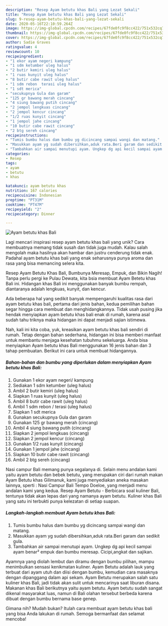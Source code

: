 ```yaml
---
description: "Resep Ayam betutu khas Bali yang Lezat Sekali"
title: "Resep Ayam betutu khas Bali yang Lezat Sekali"
slug: 9-resep-ayam-betutu-khas-bali-yang-lezat-sekali
date: 2020-05-16T22:10:59.264Z
image: https://img-global.cpcdn.com/recipes/67fde0fc9f8cc422/751x532cq70/ayam-betutu-khas-bali-foto-resep-utama.jpg
thumbnail: https://img-global.cpcdn.com/recipes/67fde0fc9f8cc422/751x532cq70/ayam-betutu-khas-bali-foto-resep-utama.jpg
cover: https://img-global.cpcdn.com/recipes/67fde0fc9f8cc422/751x532cq70/ayam-betutu-khas-bali-foto-resep-utama.jpg
author: Sadie Graves
ratingvalue: 4
reviewcount: 10
recipeingredient:
- "1 ekor ayam negeri kampung"
- "1 sdm ketumber uleg halus"
- "2 butir kemiri uleg halus"
- "1 ruas kunyit uleg halus"
- "8 butir cabe rawit uleg halus"
- "1 sdm rebon  terasi uleg halus"
- "1 sdt merica"
- "secukupnya Gula dan garam"
- "125 gr bawang merah cincang"
- "4 siung bawang putih cincang"
- "2 jempol lengkuas cincang"
- "2 jempol kencur cincang"
- "1/2 ruas kunyit cincang"
- "1 jempol jahe cincang"
- "10 butir cabe rawit cincang"
- "2 btg sereh cincang"
recipeinstructions:
- "Tumis bumbu halus dam bumbu yg dicincang sampai wangi dan matang."
- "Masukkan ayam yg sudah dibersihkan,aduk rata.Beri garam dan sedikit gula."
- "Tambahkan air sampai menutupi ayam. Ungkep dg api kecil sampai ayam benar² empuk dan bumbu meresap. Cicipi,angkat dan sajikan."
categories:
- Resep
tags:
- ayam
- betutu
- khas

katakunci: ayam betutu khas 
nutrition: 167 calories
recipecuisine: Indonesian
preptime: "PT31M"
cooktime: "PT47M"
recipeyield: "2"
recipecategory: Dinner

---
```



![Ayam betutu khas Bali](https://img-global.cpcdn.com/recipes/67fde0fc9f8cc422/751x532cq70/ayam-betutu-khas-bali-foto-resep-utama.jpg)

Lagi mencari inspirasi resep ayam betutu khas bali yang unik? Cara membuatnya memang tidak susah dan tidak juga mudah. Kalau salah mengolah maka hasilnya akan hambar dan justru cenderung tidak enak. Padahal ayam betutu khas bali yang enak seharusnya punya aroma dan rasa yang bisa memancing selera kita.

Resep Ayam Betutu Khas Bali, Bumbunya Meresap, Empuk, dan Bikin Nagih! Tanpa perlu pergi ke Pulau Dewata, kita bsia membuat Ayam Betetu khas Bali ini. Hidangan khas Bali ini menggunakan banyak bumbu rempah, diantaranya adalah lengkuas, kunyit, dan kencur.

Ada beberapa hal yang sedikit banyak mempengaruhi kualitas rasa dari ayam betutu khas bali, pertama dari jenis bahan, kedua pemilihan bahan segar hingga cara membuat dan menghidangkannya. Tidak usah pusing jika hendak menyiapkan ayam betutu khas bali enak di rumah, karena asal sudah tahu triknya maka hidangan ini dapat menjadi sajian istimewa.


Nah, kali ini kita coba, yuk, kreasikan ayam betutu khas bali sendiri di rumah. Tetap dengan bahan sederhana, hidangan ini bisa memberi manfaat untuk membantu menjaga kesehatan tubuhmu sekeluarga. Anda bisa menyiapkan Ayam betutu khas Bali menggunakan 16 jenis bahan dan 3 tahap pembuatan. Berikut ini cara untuk membuat hidangannya.

<!--inarticleads1-->

##### Bahan-bahan dan bumbu yang diperlukan dalam menyiapkan Ayam betutu khas Bali:

1. Gunakan 1 ekor ayam negeri/ kampung
1. Sediakan 1 sdm ketumber (uleg halus)
1. Ambil 2 butir kemiri (uleg halus)
1. Siapkan 1 ruas kunyit (uleg halus)
1. Ambil 8 butir cabe rawit (uleg halus)
1. Ambil 1 sdm rebon / terasi (uleg halus)
1. Siapkan 1 sdt merica
1. Gunakan secukupnya Gula dan garam
1. Gunakan 125 gr bawang merah (cincang)
1. Ambil 4 siung bawang putih (cincang)
1. Siapkan 2 jempol lengkuas (cincang)
1. Siapkan 2 jempol kencur (cincang)
1. Gunakan 1/2 ruas kunyit (cincang)
1. Gunakan 1 jempol jahe (cincang)
1. Siapkan 10 butir cabe rawit (cincang)
1. Ambil 2 btg sereh (cincang)


Nasi campur Bali memang punya segalanya di. Selain menu andalan kami yaitu ayam betutu dan bebek betutu, yang merupakan ciri dari rumah makan Ayam Betutu khas Gilimanuk, kami juga menyediakan aneka masakan lainnya, sperti : Nasi Campur Bali Tempo Doeloe, yang menjadi menu andalan kami yang kedua. Resep Ayam Betutu - Berbicara soal kuliner Bali, tentunya tidak akan lepas dari yang namanya ayam betutu. Kuliner khas Bali yang satu ini terbukti punya kelezatan di setiap suapan. 

<!--inarticleads2-->

##### Langkah-langkah membuat Ayam betutu khas Bali:

1. Tumis bumbu halus dam bumbu yg dicincang sampai wangi dan matang.
1. Masukkan ayam yg sudah dibersihkan,aduk rata.Beri garam dan sedikit gula.
1. Tambahkan air sampai menutupi ayam. Ungkep dg api kecil sampai ayam benar² empuk dan bumbu meresap. Cicipi,angkat dan sajikan.


Ayamnya yang diolah lembut dan diramu dengan bumbu pilihan, mampu menimbulkan sensasi kenikmatan kuliner. Ayam Betutu adalah lauk yang terbuat dari ayam utuh dan diisi dengan bumbu, kemudian cara masaknya dengan dipanggang dalam api sekam. Ayam Betutu merupakan salah satu kuliner khas Bali, jadi tidak akan sulit untuk mencarinya saat liburan disana. Makanan khas Bali berikutnya yaitu ayam betutu. Ayam betutu sudah sangat dikenal masyarakat luas, namun di Bali olahan tersebut berbeda karena dibuat dengan bumbu bernama base genep. 

Gimana nih? Mudah bukan? Itulah cara membuat ayam betutu khas bali yang bisa Anda lakukan di rumah. Semoga bermanfaat dan selamat mencoba!
